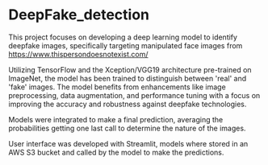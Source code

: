 # DeepFake_detection

This project focuses on developing a deep learning model to identify deepfake images, specifically targeting manipulated face images from https://www.thispersondoesnotexist.com/

Utilizing TensorFlow and the Xception/VGG19 architecture pre-trained on ImageNet, the model has been trained to distinguish between 'real' and 'fake' images. The model benefits from enhancements like image preprocessing, data augmentation, and performance tuning with a focus on improving the accuracy and robustness against deepfake technologies.

Models were integrated to make a final prediction, averaging the probabilities getting one last call to determine the nature of the images.

User interface was developed with Streamlit, models where stored in an AWS S3 bucket and called by the model to make the predictions.
